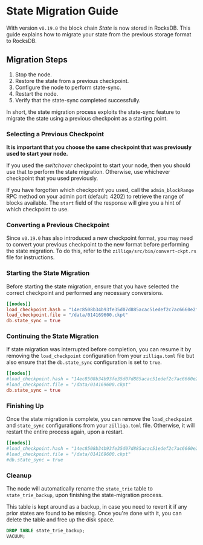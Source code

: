 # State Migration Guide

With version `v0.19.0` the block chain *State* is now stored in RocksDB.
This guide explains how to migrate your state from the previous storage format to RocksDB.

## Migration Steps

1. Stop the node.
2. Restore the state from a previous checkpoint.
3. Configure the node to perform state-sync.
4. Restart the node.
5. Verify that the state-sync completed successfully.

In short, the state migration process exploits the state-sync feature to migrate the state using a previous checkpoint as a starting point.

### Selecting a Previous Checkpoint

**It is important that you choose the same checkpoint that was previously used to start your node.**

If you used the *switchover* checkpoint to start your node, then you should use that to perform the state migration. Otherwise, use whichever checkpoint that you used previously.

If you have forgotten which checkpoint you used, call the `admin_blockRange` RPC method on your admin port (default: 4202) to retrieve the range of blocks available. The `start` field of the response will give you a hint of which checkpoint to use.

### Converting a Previous Checkpoint

Since `v0.19.0` has also introduced a new checkpoint format, you may need to convert your previous checkpoint to the new format before performing the state migration.
To do this, refer to the `zilliqa/src/bin/convert-ckpt.rs` file for instructions.

### Starting the State Migration

Before starting the state migration, ensure that you have selected the correct checkpoint and performed any necessary conversions.

```toml
[[nodes]]
load_checkpoint.hash = "14ec8508b34b93fe35d07d885acac51edef2c7ac6660e2f20d97e1cee4fa704c"
load_checkpoint.file = "/data/014169600.ckpt"
db.state_sync = true
```

### Continuing the State Migration

If state migration was interrupted before completion, you can resume it by removing the `load_checkpoint` configuration from your `zilliqa.toml` file but also ensure that the `db.state_sync` configuration is set to `true`.

```toml
[[nodes]]
#load_checkpoint.hash = "14ec8508b34b93fe35d07d885acac51edef2c7ac6660e2f20d97e1cee4fa704c"
#load_checkpoint.file = "/data/014169600.ckpt"
db.state_sync = true
```

### Finishing Up

Once the state migration is complete, you can remove the `load_checkpoint` and `state_sync` configurations from your `zilliqa.toml` file.
Otherwise, it will restart the entire process again, upon a restart.

```toml
[[nodes]]
#load_checkpoint.hash = "14ec8508b34b93fe35d07d885acac51edef2c7ac6660e2f20d97e1cee4fa704c"
#load_checkpoint.file = "/data/014169600.ckpt"
#db.state_sync = true
```

### Cleanup

The node will automatically rename the `state_trie` table to `state_trie_backup`, upon finishing the state-migration process.

This table is kept around as a backup, in case you need to revert it if any prior states are found to be missing.
Once you're done with it, you can delete the table and free up the disk space.

```sql
DROP TABLE state_trie_backup;
VACUUM;
```
